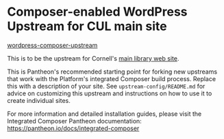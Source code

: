 # Composer-enabled WordPress Upstream for CUL main site

[wordpress-composer-upstream](https://github.com/cul-it/wordpress-composer-upstream)

This is to be the upstream for Cornell's [main library web site](https://www.library.cornell.edu).

This is Pantheon's recommended starting point for forking new upstreams that work with the Platform's integrated
Composer build process. Replace this with a description of your site. See `upstream-config/README.md` for advice
on customizing this upstream and instructions on how to use it to create individual sites.

For more information and detailed installation guides, please visit the Integrated Composer Pantheon documentation: https://pantheon.io/docs/integrated-composer
